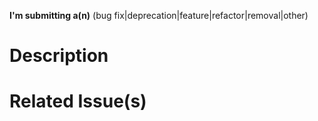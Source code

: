 **I'm submitting a(n)** (bug fix|deprecation|feature|refactor|removal|other)

# Description

# Related Issue(s)
